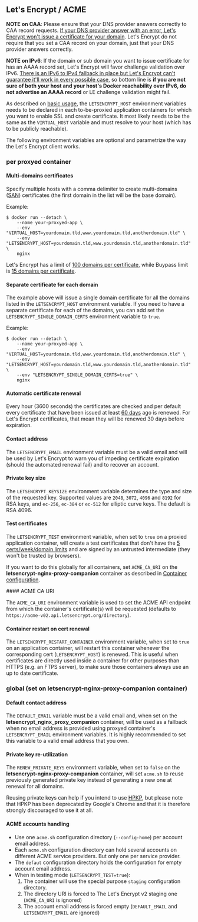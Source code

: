 ## Let's Encrypt / ACME

**NOTE on CAA**: Please ensure that your DNS provider answers correctly to CAA record requests. [If your DNS provider answer with an error, Let's Encrypt won't issue a certificate for your domain](https://letsencrypt.org/docs/caa/). Let's Encrypt do not require that you set a CAA record on your domain, just that your DNS provider answers correctly.

**NOTE on IPv6**: If the domain or sub domain you want to issue certificate for has an AAAA record set, Let's Encrypt will favor challenge validation over IPv6. [There is an IPv6 to IPv4 fallback in place but Let's Encrypt can't guarantee it'll work in every possible case](https://github.com/letsencrypt/boulder/issues/2770#issuecomment-340489871), so bottom line is **if you are not sure of both your host and your host's Docker reachability over IPv6, do not advertise an AAAA record** or LE challenge validation might fail.

As described on [basic usage](./Basic-usage.md), the `LETSENCRYPT_HOST` environment variables needs to be declared in each to-be-proxied application containers for which you want to enable SSL and create certificate. It most likely needs to be the same as the `VIRTUAL_HOST` variable and must resolve to your host (which has to be publicly reachable).

The following environment variables are optional and parametrize the way the Let's Encrypt client works.

### per proxyed container

#### Multi-domains certificates

Specify multiple hosts with a comma delimiter to create multi-domains ([SAN](https://www.digicert.com/subject-alternative-name.htm)) certificates (the first domain in the list will be the base domain).

Example:

```shell
$ docker run --detach \
    --name your-proxyed-app \
    --env "VIRTUAL_HOST=yourdomain.tld,www.yourdomain.tld,anotherdomain.tld" \
    --env "LETSENCRYPT_HOST=yourdomain.tld,www.yourdomain.tld,anotherdomain.tld" \
    nginx
```

Let's Encrypt has a limit of [100 domains per certificate](https://letsencrypt.org/fr/docs/rate-limits/), while Buypass limit is [15 domains per certificate](https://www.buypass.com/ssl/products/go-ssl-campaign).

#### Separate certificate for each domain

The example above will issue a single domain certificate for all the domains listed in the `LETSENCRYPT_HOST` environment variable. If you need to have a separate certificate for each of the domains, you can add set the `LETSENCRYPT_SINGLE_DOMAIN_CERTS` environment variable to `true`.

Example:

```shell
$ docker run --detach \
    --name your-proxyed-app \
    --env "VIRTUAL_HOST=yourdomain.tld,www.yourdomain.tld,anotherdomain.tld" \
    --env "LETSENCRYPT_HOST=yourdomain.tld,www.yourdomain.tld,anotherdomain.tld" \
    --env "LETSENCRYPT_SINGLE_DOMAIN_CERTS=true" \
    nginx
```

#### Automatic certificate renewal
Every hour (3600 seconds) the certificates are checked and per default every certificate that have been issued at least [60 days](https://github.com/acmesh-official/acme.sh/blob/f2d350002e7c387fad9777a42cf9befe34996c35/acme.sh#L61) ago is renewed. For Let's Encrypt certificates, that mean they will be renewed 30 days before expiration.

#### Contact address

The `LETSENCRYPT_EMAIL` environment variable must be a valid email and will be used by Let's Encrypt to warn you of impeding certificate expiration (should the automated renewal fail) and to recover an account.

#### Private key size

The `LETSENCRYPT_KEYSIZE` environment variable determines the type and size of the requested key. Supported values are `2048`, `3072`, `4096` and `8192` for RSA keys, and `ec-256`, `ec-384` or `ec-512` for elliptic curve keys. The default is RSA 4096.

#### Test certificates

The `LETSENCRYPT_TEST` environment variable, when set to `true` on a proxied application container, will create a test certificates that don't have the [5 certs/week/domain limits](https://letsencrypt.org/docs/rate-limits/) and are signed by an untrusted intermediate (they won't be trusted by browsers).

If you want to do this globally for all containers, set `ACME_CA_URI` on the **letsencrypt-nginx-proxy-companion** container as described in [Container configuration](./Container-configuration.md).

#### ACME CA URI

The `ACME_CA_URI` environment variable is used to set the ACME API endpoint from which the container's certificate(s) will be requested (defaults to ``https://acme-v02.api.letsencrypt.org/directory``).

#### Container restart on cert renewal

The `LETSENCRYPT_RESTART_CONTAINER` environment variable, when set to `true` on an application container, will restart this container whenever the corresponding cert (`LETSENCRYPT_HOST`) is renewed. This is useful when certificates are directly used inside a container for other purposes than HTTPS (e.g. an FTPS server), to make sure those containers always use an up to date certificate.

### global (set on letsencrypt-nginx-proxy-companion container)

#### Default contact address

The `DEFAULT_EMAIL` variable must be a valid email and, when set on the **letsencrypt_nginx_proxy_companion** container, will be used as a fallback when no email address is provided using proxyed container's `LETSENCRYPT_EMAIL` environment variables. It is highly recommended to set this variable to a valid email address that you own.

#### Private key re-utilization

The `RENEW_PRIVATE_KEYS` environment variable, when set to `false` on the **letsencrypt-nginx-proxy-companion** container, will set `acme.sh` to reuse previously generated private key instead of generating a new one at renewal for all domains.

Reusing private keys can help if you intend to use [HPKP](https://developer.mozilla.org/en-US/docs/Web/HTTP/Public_Key_Pinning), but please note that HPKP has been deprecated by Google's Chrome and that it is therefore strongly discouraged to use it at all.

#### ACME accounts handling

- Use one `acme.sh` configuration directory (`--config-home`) per account email address.
- Each `acme.sh` configuration directory can hold several accounts on different ACME service providers. But only one per service provider.
- The `defaut` configuration directory holds the configuration for empty account email address.
- When in testing mode (`LETSENCRYPT_TEST=true`):
    1. The container will use the special purpose `staging` configuration directory.
    1. The directory URI is forced to The Let's Encrypt v2 staging one (`ACME_CA_URI` is ignored)
    2. The account email address is forced empty (`DEFAULT_EMAIL` and `LETSENCRYPT_EMAIL` are ignored)